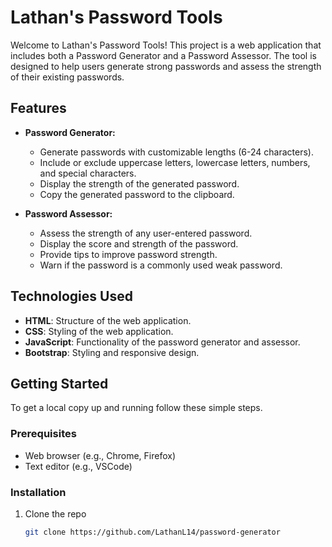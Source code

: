 # Lathan's Password Tools

Welcome to Lathan's Password Tools! This project is a web application that includes both a Password Generator and a Password Assessor. The tool is designed to help users generate strong passwords and assess the strength of their existing passwords.

## Features

- **Password Generator:**
  - Generate passwords with customizable lengths (6-24 characters).
  - Include or exclude uppercase letters, lowercase letters, numbers, and special characters.
  - Display the strength of the generated password.
  - Copy the generated password to the clipboard.

- **Password Assessor:**
  - Assess the strength of any user-entered password.
  - Display the score and strength of the password.
  - Provide tips to improve password strength.
  - Warn if the password is a commonly used weak password.

## Technologies Used

- **HTML**: Structure of the web application.
- **CSS**: Styling of the web application.
- **JavaScript**: Functionality of the password generator and assessor.
- **Bootstrap**: Styling and responsive design.

## Getting Started

To get a local copy up and running follow these simple steps.

### Prerequisites

- Web browser (e.g., Chrome, Firefox)
- Text editor (e.g., VSCode)

### Installation

1. Clone the repo
   ```sh
   git clone https://github.com/LathanL14/password-generator

